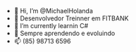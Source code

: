 - 👋 Hi, I’m @MichaelHolanda
- 👀  Desenvolvedor Treinner em FITBANK
- 🌱 I’m currently learnin C#
- 💞️  Sempre aprendendo e evoluindo
- 📫 (85) 98713 6596

<!---
MichaelHolandaNascimento/MichaelHolandaNascimento is a ✨ special ✨ repository because its `README.md` (this file) appears on your GitHub profile.
You can click the Preview link to take a look at your changes.
--->
